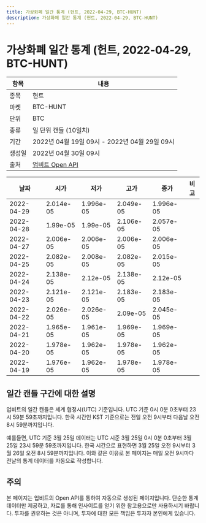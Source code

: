```yaml
---
title: 가상화폐 일간 통계 (헌트, 2022-04-29, BTC-HUNT)
description: 가상화폐 일간 통계 (헌트, 2022-04-29, BTC-HUNT)
---
```



가상화폐 일간 통계 (헌트, 2022-04-29, BTC-HUNT)
===

|항목|내용|
|--|--|
|종목|헌트|
|마켓|BTC-HUNT|
|단위|BTC|
|종류|일 단위 캔들 (10일치)|
|기간|2022년 04월 19일 09시 - 2022년 04월 29일 09시|
|생성일|2022년 04월 30일 09시|
|출처|[업비트 Open API](https://docs.upbit.com)|


|날짜|시가|저가|고가|종가|비고|
|--|--|--|--|--|--|
|2022-04-29|2.014e-05|1.996e-05|2.049e-05|1.996e-05|    |
|2022-04-28|1.99e-05|1.99e-05|2.106e-05|2.057e-05|    |
|2022-04-27|2.006e-05|2.006e-05|2.006e-05|2.006e-05|    |
|2022-04-25|2.082e-05|2.008e-05|2.082e-05|2.015e-05|    |
|2022-04-24|2.138e-05|2.12e-05|2.138e-05|2.12e-05|    |
|2022-04-23|2.121e-05|2.121e-05|2.183e-05|2.183e-05|    |
|2022-04-22|2.026e-05|2.026e-05|2.09e-05|2.045e-05|    |
|2022-04-21|1.965e-05|1.961e-05|1.969e-05|1.969e-05|    |
|2022-04-20|1.978e-05|1.962e-05|1.978e-05|1.962e-05|    |
|2022-04-19|1.976e-05|1.962e-05|1.978e-05|1.978e-05|    |


일간 캔들 구간에 대한 설명
---


업비트의 일간 캔들은 세계 협정시(UTC) 기준입니다. 
UTC 기준 0시 0분 0초부터 23시 59분 59초까지입니다. 
한국 시간인 KST 기준으로는 전일 오전 9시부터 다음날 오전 8시 59분까지입니다. 


예를들면, UTC 기준 3월 25일 데이터는 UTC 시준 3월 25일 0시 0분 0초부터 3월 25일 23시 59분 59초까지입니다. 
한국 시간으로 표현하면 3월 25일 오전 9시부터 3월 26일 오전 8시 59분까지입니다. 
이와 같은 이유로 본 페이지는 매일 오전 9시마다 전날의 통계 데이터를 자동으로 작성합니다. 


주의
---


본 페이지는 업비트의 Open API를 통하여 자동으로 생성된 페이지입니다. 
단순한 통계 데이터만 제공하고, 자료를 통해 인사이트를 얻기 위한 참고용으로만 사용하시기 바랍니다. 
투자를 권유하는 것은 아니며, 투자에 대한 모든 책임은 투자자 본인에게 있습니다. 
